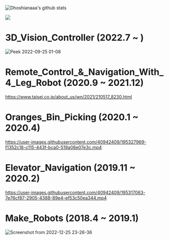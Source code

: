 
![Dhoshianaaa's github stats](https://github-readme-stats.vercel.app/api?username=hoshianaaa&count_private=true&show_icons=true&theme=radical)

![](https://github-profile-summary-cards.vercel.app/api/cards/profile-details?username=hoshianaaa&theme=vue)

<!--
**hoshianaaa/hoshianaaa** is a ✨ _special_ ✨ repository because its `README.md` (this file) appears on your GitHub profile.

Here are some ideas to get you started:

- 🔭 I’m currently working on ...
- 🌱 I’m currently learning ...
- 👯 I’m looking to collaborate on ...
- 🤔 I’m looking for help with ...
- 💬 Ask me about ...
- 📫 How to reach me: ...
- 😄 Pronouns: ...
- ⚡ Fun fact: ...
-->

# 3D_Vision_Controller (2022.7 ~ )


![Peek 2022-09-25 01-08](https://user-images.githubusercontent.com/40942409/195293558-8ec818fd-5b73-4494-b826-6016ab48a63c.gif)  
  
# Remote_Control_&_Navigation_With_4_Leg_Robot (2020.9 ~ 2021.12)

https://www.taisei.co.jp/about_us/wn/2021/210517_8230.html  

# Oranges_Bin_Picking (2020.1 ~ 2020.4)

https://user-images.githubusercontent.com/40942409/195327969-f1352c18-c115-443f-bca0-519a08e07e3c.mp4  

# Elevator_Navigation (2019.11 ~ 2020.2)

https://user-images.githubusercontent.com/40942409/195317063-7e76cf87-2905-4388-89e4-ef53c50ea344.mp4  

# Make_Robots (2018.4 ~ 2019.1)

![Screenshot from 2022-12-25 23-26-36](https://user-images.githubusercontent.com/40942409/209471843-2e2f6aaa-6c83-4b5b-b2bb-4b99f88fd4e7.png)
